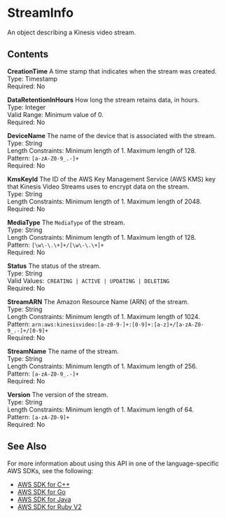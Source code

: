 # StreamInfo<a name="API_StreamInfo"></a>

An object describing a Kinesis video stream\.

## Contents<a name="API_StreamInfo_Contents"></a>

 **CreationTime**   <a name="KinesisVideo-Type-StreamInfo-CreationTime"></a>
A time stamp that indicates when the stream was created\.  
Type: Timestamp  
Required: No

 **DataRetentionInHours**   <a name="KinesisVideo-Type-StreamInfo-DataRetentionInHours"></a>
How long the stream retains data, in hours\.  
Type: Integer  
Valid Range: Minimum value of 0\.  
Required: No

 **DeviceName**   <a name="KinesisVideo-Type-StreamInfo-DeviceName"></a>
The name of the device that is associated with the stream\.  
Type: String  
Length Constraints: Minimum length of 1\. Maximum length of 128\.  
Pattern: `[a-zA-Z0-9_.-]+`   
Required: No

 **KmsKeyId**   <a name="KinesisVideo-Type-StreamInfo-KmsKeyId"></a>
The ID of the AWS Key Management Service \(AWS KMS\) key that Kinesis Video Streams uses to encrypt data on the stream\.  
Type: String  
Length Constraints: Minimum length of 1\. Maximum length of 2048\.  
Required: No

 **MediaType**   <a name="KinesisVideo-Type-StreamInfo-MediaType"></a>
The `MediaType` of the stream\.   
Type: String  
Length Constraints: Minimum length of 1\. Maximum length of 128\.  
Pattern: `[\w\-\.\+]+/[\w\-\.\+]+`   
Required: No

 **Status**   <a name="KinesisVideo-Type-StreamInfo-Status"></a>
The status of the stream\.  
Type: String  
Valid Values:` CREATING | ACTIVE | UPDATING | DELETING`   
Required: No

 **StreamARN**   <a name="KinesisVideo-Type-StreamInfo-StreamARN"></a>
The Amazon Resource Name \(ARN\) of the stream\.  
Type: String  
Length Constraints: Minimum length of 1\. Maximum length of 1024\.  
Pattern: `arn:aws:kinesisvideo:[a-z0-9-]+:[0-9]+:[a-z]+/[a-zA-Z0-9_.-]+/[0-9]+`   
Required: No

 **StreamName**   <a name="KinesisVideo-Type-StreamInfo-StreamName"></a>
The name of the stream\.  
Type: String  
Length Constraints: Minimum length of 1\. Maximum length of 256\.  
Pattern: `[a-zA-Z0-9_.-]+`   
Required: No

 **Version**   <a name="KinesisVideo-Type-StreamInfo-Version"></a>
The version of the stream\.  
Type: String  
Length Constraints: Minimum length of 1\. Maximum length of 64\.  
Pattern: `[a-zA-Z0-9]+`   
Required: No

## See Also<a name="API_StreamInfo_SeeAlso"></a>

For more information about using this API in one of the language\-specific AWS SDKs, see the following:
+  [AWS SDK for C\+\+](https://docs.aws.amazon.com/goto/SdkForCpp/kinesisvideo-2017-09-30/StreamInfo) 
+  [AWS SDK for Go](https://docs.aws.amazon.com/goto/SdkForGoV1/kinesisvideo-2017-09-30/StreamInfo) 
+  [AWS SDK for Java](https://docs.aws.amazon.com/goto/SdkForJava/kinesisvideo-2017-09-30/StreamInfo) 
+  [AWS SDK for Ruby V2](https://docs.aws.amazon.com/goto/SdkForRubyV2/kinesisvideo-2017-09-30/StreamInfo) 